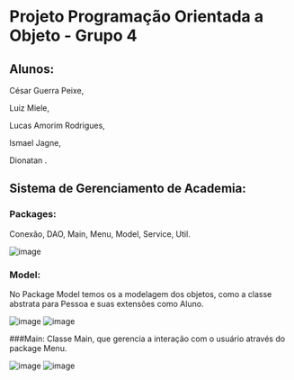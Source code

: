 # Projeto Programação Orientada a Objeto - Grupo 4
## Alunos:
César Guerra Peixe, 

Luiz Miele,

Lucas Amorim Rodrigues,

Ismael Jagne,

Dionatan .

## Sistema de Gerenciamento de Academia:

### Packages:
Conexão, DAO, Main, Menu, Model, Service, Util.

![image](https://github.com/luizmiele/trabalhoPooSerraTec/assets/164147010/6db06753-8128-4030-bcdf-16a77958883a)

### Model:
No Package Model temos os a modelagem dos objetos, como a classe abstrata para Pessoa e suas extensões como Aluno.

![image](https://github.com/luizmiele/trabalhoPooSerraTec/assets/164147010/bf9b2ab9-cdfa-4bb5-8a4a-5813afb64de0)
![image](https://github.com/luizmiele/trabalhoPooSerraTec/assets/164147010/ae701b4e-2ddf-4bac-b5b3-8606d237143f)

###Main:
Classe Main, que gerencia a interação com o usuário através do package Menu.

![image](https://github.com/luizmiele/trabalhoPooSerraTec/assets/164147010/86575610-e54a-49d4-a64e-5e31cc25f2b3)
![image](https://github.com/luizmiele/trabalhoPooSerraTec/assets/164147010/b8ab756b-420e-4b7e-a51c-11c02dccfa22)










